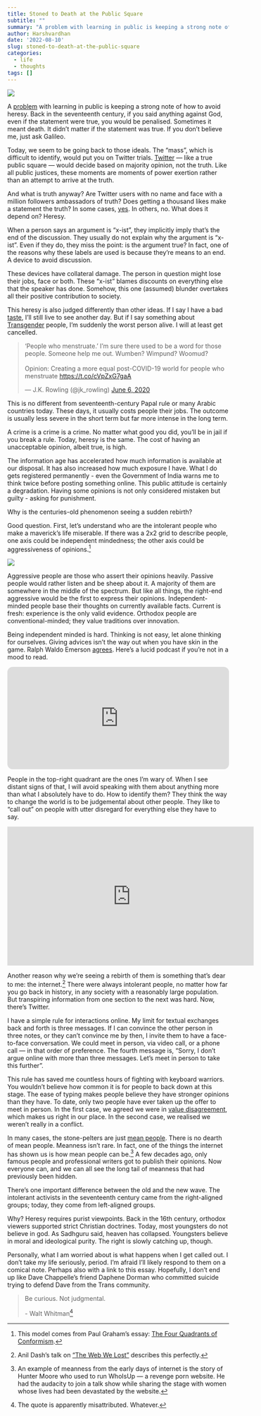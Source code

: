```yaml
---
title: Stoned to Death at the Public Square
subtitle: ""
summary: "A problem with learning in public is keeping a strong note of how to avoid heresy. Back in the seventeenth century, if you said anything against God, even if the statement were true, you would be penalised. Sometimes it meant death. It didn't matter if the statement was true. If you don't believe me, just ask Galileo."
author: Harshvardhan
date: '2022-08-10'
slug: stoned-to-death-at-the-public-square
categories:
  - life
  - thoughts
tags: []
---
```


<script src="{{< blogdown/postref >}}index_files/twitter-widget/widgets.js"></script>

![](images/ACS_0001.jpg)

A [problem](https://www.xorph.com/nfd/2021/04/21/toward-translucency/) with learning in public is keeping a strong note of how to avoid heresy. Back in the seventeenth century, if you said anything against God, even if the statement were true, you would be penalised. Sometimes it meant death. It didn’t matter if the statement was true. If you don’t believe me, just ask Galileo.

Today, we seem to be going back to those ideals. The “mass”, which is difficult to identify, would put you on Twitter trials. [Twitter](https://www.harsh17.in/elon-gets-twitter/) — like a true public square — would decide based on majority opinion, not the truth. Like all public justices, these moments are moments of power exertion rather than an attempt to arrive at the truth.

And what is truth anyway? Are Twitter users with no name and face with a million followers ambassadors of truth? Does getting a thousand likes make a statement the truth? In some cases, [yes](https://www.harsh17.in/improbable-doesn-t-mean-impossible/). In others, no. What does it depend on? Heresy.

When a person says an argument is “x-ist”, they implicitly imply that’s the end of the discussion. They usually do not explain why the argument is “x-ist”. Even if they do, they miss the point: is the argument true? In fact, one of the reasons why these labels are used is because they’re means to an end. A device to avoid discussion.

These devices have collateral damage. The person in question might lose their jobs, face or both. These “x-ist” blames discounts on everything else that the speaker has done. Somehow, this one (assumed) blunder overtakes all their positive contribution to society.

This heresy is also judged differently than other ideas. If I say I have a bad [taste](http://www.paulgraham.com/goodtaste.html), I’ll still live to see another day. But if I say something about [Transgender](https://twitter.com/jk_rowling/status/1269382518362509313?s=20&t=3RIybuGR1UJ1JRCgO40nLg) people, I’m suddenly the worst person alive. I will at least get cancelled.

<blockquote class="twitter-tweet" data-width="550" data-lang="en" data-dnt="true" data-theme="light"><p lang="en" dir="ltr">‘People who menstruate.’ I’m sure there used to be a word for those people. Someone help me out. Wumben? Wimpund? Woomud? <br><br>Opinion: Creating a more equal post-COVID-19 world for people who menstruate <a href="https://t.co/cVpZxG7gaA">https://t.co/cVpZxG7gaA</a></p>&mdash; J.K. Rowling (@jk_rowling) <a href="https://twitter.com/jk_rowling/status/1269382518362509313?ref_src=twsrc%5Etfw">June 6, 2020</a></blockquote>

This is no different from seventeenth-century Papal rule or many Arabic countries today. These days, it usually costs people their jobs. The outcome is usually less severe in the short term but far more intense in the long term.

A crime is a crime is a crime. No matter what good you did, you’ll be in jail if you break a rule. Today, heresy is the same. The cost of having an unacceptable opinion, albeit true, is high.

The information age has accelerated how much information is available at our disposal. It has also increased how much exposure I have. What I do gets registered permanently - even the Government of India warns me to think twice before posting something online. This public attitude is certainly a degradation. Having some opinions is not only considered mistaken but guilty - asking for punishment.

Why is the centuries-old phenomenon seeing a sudden rebirth?

Good question. First, let’s understand who are the intolerant people who make a maverick’s life miserable. If there was a 2x2 grid to describe people, one axis could be independent mindedness; the other axis could be aggressiveness of opinions.[^1]

![](images/Screen%20Shot%202022-08-10%20at%209.52.15%20PM.png)

Aggressive people are those who assert their opinions heavily. Passive people would rather listen and be sheep about it. A majority of them are somewhere in the middle of the spectrum. But like all things, the right-end aggressive would be the first to express their opinions. Independent-minded people base their thoughts on currently available facts. Current is fresh: experience is the only valid evidence. Orthodox people are conventional-minded; they value traditions over innovation.

Being independent minded is hard. Thinking is not easy, let alone thinking for ourselves. Giving advices isn’t the way out when you have skin in the game. Ralph Waldo Emerson [agrees](https://archive.vcu.edu/english/engweb/transcendentalism/authors/emerson/essays/selfreliance.html). Here’s a lucid podcast if you’re not in a mood to read.

<iframe style="border-radius:12px" src="https://open.spotify.com/embed/episode/7aUJ4C4YpnWetq1UmRcCtH?utm_source=generator" width="100%" height="232" frameBorder="0" allowfullscreen allow="autoplay; clipboard-write; encrypted-media; fullscreen; picture-in-picture">
</iframe>

People in the top-right quadrant are the ones I’m wary of. When I see distant signs of that, I will avoid speaking with them about anything more than what I absolutely have to do. How to identify them? They think the way to change the world is to be judgemental about other people. They like to “call out” on people with utter disregard for everything else they have to say.

<iframe width="560" height="315" src="https://www.youtube.com/embed/qaHLd8de6nM" title="YouTube video player" frameborder="0" allow="accelerometer; autoplay; clipboard-write; encrypted-media; gyroscope; picture-in-picture" allowfullscreen>
</iframe>

Another reason why we’re seeing a rebirth of them is something that’s dear to me: the internet.[^2] There were always intolerant people, no matter how far you go back in history, in any society with a reasonably large population. But transpiring information from one section to the next was hard. Now, there’s Twitter.

I have a simple rule for interactions online. My limit for textual exchanges back and forth is three messages. If I can convince the other person in three notes, or they can’t convince me by then, I invite them to have a face-to-face conversation. We could meet in person, via video call, or a phone call — in that order of preference. The fourth message is, “Sorry, I don’t argue online with more than three messages. Let’s meet in person to take this further”.

This rule has saved me countless hours of fighting with keyboard warriors. You wouldn’t believe how common it is for people to back down at this stage. The ease of typing makes people believe they have stronger opinions than they have. To date, only two people have ever taken up the offer to meet in person. In the first case, we agreed we were in [value disagreement](https://www.harsh17.in/arguments/), which makes us right in our place. In the second case, we realised we weren’t really in a conflict.

In many cases, the stone-pelters are just [mean people](http://paulgraham.com/mean.html). There is no dearth of mean people. Meanness isn’t rare. In fact, one of the things the internet has shown us is how mean people can be.[^3] A few decades ago, only famous people and professional writers got to publish their opinions. Now everyone can, and we can all see the long tail of meanness that had previously been hidden.

There’s one important difference between the old and the new wave. The intolerant activists in the seventeenth century came from the right-aligned groups; today, they come from left-aligned groups.

Why? Heresy requires purist viewpoints. Back in the 16th century, orthodox viewers supported strict Christian doctrines. Today, most youngsters do not believe in god. As Sadhguru said, heaven has collapsed. Youngsters believe in moral and ideological purity. The right is slowly catching up, though.

Personally, what I am worried about is what happens when I get called out. I don’t take my life seriously, period. I’m afraid I’ll likely respond to them on a comical note. Perhaps also with a link to this essay. Hopefully, I don’t end up like Dave Chappelle’s friend Daphene Dorman who committed suicide trying to defend Dave from the Trans community.

> Be curious. Not judgmental.
>
> \- Walt Whitman[^4]

[^1]: This model comes from Paul Graham’s essay: [The Four Quadrants of Conformism](http://www.paulgraham.com/conformism.html).

[^2]: Anil Dash’s talk on [“The Web We Lost”](https://www.youtube.com/watch?v=9KKMnoTTHJk) describes this perfectly.

[^3]: An example of meanness from the early days of internet is the story of Hunter Moore who used to run WhoIsUp — a revenge porn website. He had the audacity to join a talk show while sharing the stage with women whose lives had been devastated by the website.

[^4]: The quote is apparently misattributed. Whatever.

